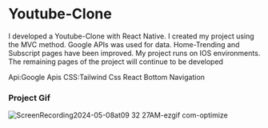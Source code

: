 <h1>Youtube-Clone</h1>

<p>
   I developed a Youtube-Clone with React Native. I created my project using the MVC method. Google APIs was used for data. Home-Trending and Subscript pages have been improved. My project runs on IOS environments. The remaining pages of the project will continue to be developed</p>

   <p>
      Api:Google Apis
      CSS:Tailwind Css
      React Bottom Navigation
   </p>

   <h3>Project Gif</h3>

   
![ScreenRecording2024-05-08at09 32 27AM-ezgif com-optimize](https://github.com/nazanyilmaz/Youtube-Clone/assets/147782488/c8ca048a-ed28-457c-bdf2-f21ee0a3c6e9)
